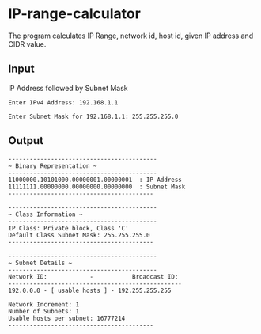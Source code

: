 # IP-range-calculator
The program calculates IP Range, network id, host id, given IP address and CIDR value.

## Input

IP Address followed by Subnet Mask

```
Enter IPv4 Address: 192.168.1.1

Enter Subnet Mask for 192.168.1.1: 255.255.255.0
```

## Output 

```
------------------------------------------
~ Binary Representation ~
------------------------------------------
11000000.10101000.00000001.00000001  : IP Address
11111111.00000000.00000000.00000000  : Subnet Mask
-----------------------------------------

------------------------------------------
~ Class Information ~
------------------------------------------
IP Class: Private block, Class 'C'
Default Class Subnet Mask: 255.255.255.0
-----------------------------------------

------------------------------------------
~ Subnet Details ~
------------------------------------------
Network ID:            -           Broadcast ID:
-------------------------------------------------
192.0.0.0 - [ usable hosts ] - 192.255.255.255

Network Increment: 1
Number of Subnets: 1
Usable hosts per subnet: 16777214
-----------------------------------------
```